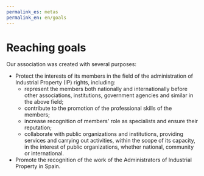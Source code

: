 ```yaml
---
permalink_es: metas
permalink_en: en/goals
---
```

<style>
    #backgroundImage {
        background-image: url('assets/img/background_1.jpg');
    }
</style>

# Reaching goals

Our association was created with several purposes:

* Protect the interests of its members in the field of the administration of Industrial Property (IP) rights, including:
  * represent the members both nationally and internationally before other associations,
institutions, government agencies and similar in the above field;
  * contribute to the promotion of the professional skills of the members;
  * increase recognition of members' role as specialists and ensure their reputation;
  * collaborate with public organizations and institutions, providing services and carrying out activities, within the scope of its capacity, in the interest of public organizations, whether national, community or international.
* Promote the recognition of the work of the Administrators of Industrial Property in Spain.

